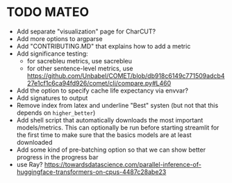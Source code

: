 # TODO MATEO

- Add separate "visualization" page for CharCUT?
- Add more options to argparse
- Add "CONTRIBUTING.MD" that explains how to add a metric
- Add significance testing:
  - for sacrebleu metrics, use sacrebleu
  - for other sentence-level metrics, use https://github.com/Unbabel/COMET/blob/db918c6149c771509adcb427e1cf1c6ca94fd926/comet/cli/compare.py#L460
- Add the option to specify cache life expectancy via envvar?
- Add signatures to output
- Remove index from latex and underline "Best" systen (but not that this depends on `higher_better`)
- Add shell script that automatically downloads the most important models/metrics. This can optionally be run before starting
streamlit for the first time to make sure that the basics models are at least downloaded
- Add some kind of pre-batching option so that we can show better progress in the progress bar
- use Ray? https://towardsdatascience.com/parallel-inference-of-huggingface-transformers-on-cpus-4487c28abe23
